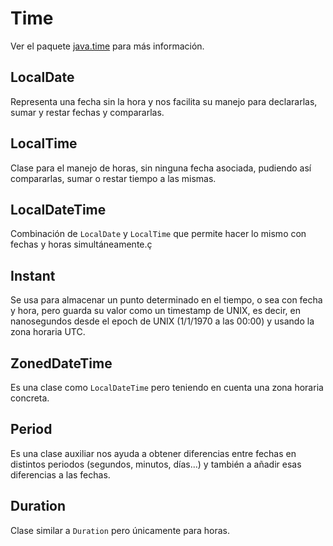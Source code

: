 # Time

Ver el paquete [java.time](https://docs.oracle.com/en/java/javase/17/docs/api/java.base/java/time/package-summary.html) para más información.

## LocalDate
Representa una fecha sin la hora y nos facilita su manejo para declararlas, sumar y restar fechas y compararlas.

## LocalTime
Clase para el manejo de horas, sin ninguna fecha asociada, pudiendo así compararlas, sumar o restar tiempo a las mismas.

## LocalDateTime
Combinación de `LocalDate` y `LocalTime` que permite hacer lo mismo con fechas y horas simultáneamente.ç

## Instant
Se usa para almacenar un punto determinado en el tiempo, o sea con fecha y hora, pero guarda su valor como un timestamp de UNIX, es decir, en nanosegundos desde el epoch de UNIX (1/1/1970 a las 00:00) y usando la zona horaria UTC.

## ZonedDateTime
Es una clase como `LocalDateTime` pero teniendo en cuenta una zona horaria concreta.

## Period
Es una clase auxiliar nos ayuda a obtener diferencias entre fechas en distintos periodos (segundos, minutos, días...) y también a añadir esas diferencias a las fechas.

## Duration 
Clase similar a `Duration` pero únicamente para horas.